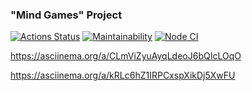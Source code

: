 ### "Mind Games" Project
[![Actions Status](https://github.com/DeIndi/backend-project-lvl1/workflows/hexlet-check/badge.svg)](https://github.com/DeIndi/backend-project-lvl1/actions)
[![Maintainability](https://api.codeclimate.com/v1/badges/8bbee87a2db3d229dc73/maintainability)](https://codeclimate.com/github/DeIndi/backend-project-lvl1/maintainability)
[![Node CI](https://github.com/DeIndi/backend-project-lvl1/actions/workflows/nodejs.yml/badge.svg)](https://github.com/DeIndi/backend-project-lvl1/actions/workflows/nodejs.yml)

https://asciinema.org/a/CLmViZyuAyqLdeoJ6bQIcLOqO

https://asciinema.org/a/kRLc6hZ1IRPCxspXikDj5XwFU
